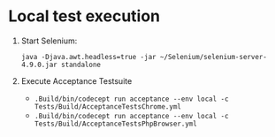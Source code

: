 # Local test execution

1. Start Selenium:

   `java -Djava.awt.headless=true -jar ~/Selenium/selenium-server-4.9.0.jar standalone`

2. Execute Acceptance Testsuite

   * `.Build/bin/codecept run acceptance --env local -c Tests/Build/AcceptanceTestsChrome.yml`
   * `.Build/bin/codecept run acceptance --env local -c Tests/Build/AcceptanceTestsPhpBrowser.yml`
